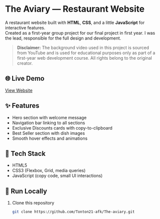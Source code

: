 # The Aviary — Restaurant Website

A restaurant website built with **HTML**, **CSS**, and a little **JavaScript** for interactive features.  
Created as a first-year group project for our final project in first year. I was the lead, responsible for the full design and development.

> **Disclaimer:** The background video used in this project is sourced from YouTube 
> and is used for educational purposes only as part of a first-year web development course. 
> All rights belong to the original creator.

## 🌐 Live Demo
[View Website](https://tonton21-afk.github.io/The-aviary/) 

## ✨ Features
- Hero section with welcome message
- Navigation bar linking to all sections
- Exclusive Discounts cards with copy-to-clipboard
- Best Seller section with dish images
- Smooth hover effects and animations

## 🧰 Tech Stack
- HTML5
- CSS3 (Flexbox, Grid, media queries)
- JavaScript (copy code, small UI interactions)

## 🚀 Run Locally
1. Clone this repository  
   ```bash
   git clone https://github.com/Tonton21-afk/The-aviary.git
